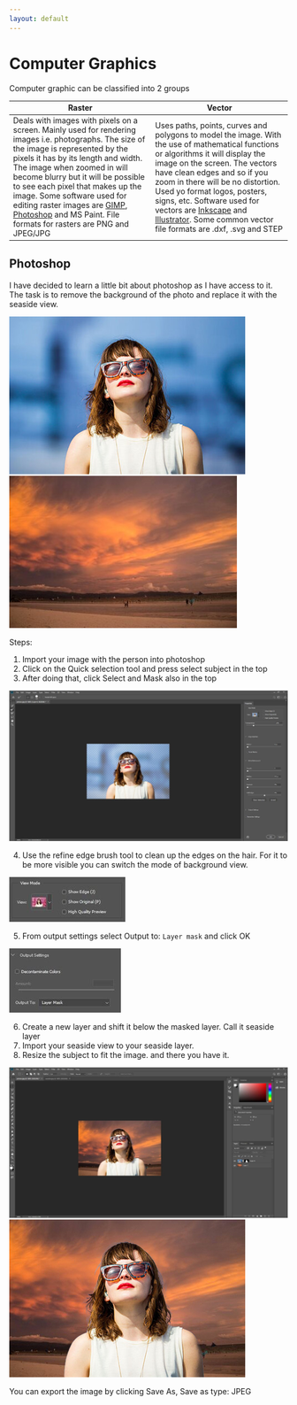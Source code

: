 ```yaml
---
layout: default
---
```


# Computer Graphics

Computer graphic can be classified into 2 groups

|Raster |Vector  |
|--------|-------------|
|Deals with images with pixels on a screen. Mainly used for rendering images i.e. photographs. The size of the image is represented by the pixels it has by its length and width. The image when zoomed in will become blurry but it will be possible to see each pixel that makes up the image. Some software used for editing raster images are [GIMP](https://www.gimp.org/), [Photoshop](https://www.adobe.com/sea/products/photoshop.html) and MS Paint. File formats for rasters are PNG and JPEG/JPG|Uses paths, points, curves and polygons to model the image. With the use of mathematical functions or algorithms it will display the image on the screen. The vectors have clean edges and so if you zoom in there will be no distortion. Used yo format logos, posters, signs, etc. Software used for vectors are [Inkscape](https://inkscape.org/) and [Illustrator](https://www.adobe.com/sea/products/illustrator.html). Some common vector file formats are .dxf, .svg and STEP|

## Photoshop
I have decided to learn a little bit about photoshop as I have access to it. The task is to remove the background of the photo and replace it with the seaside view.

![person](images/person.jpg)![seaside view](images/seaside.jpg)

Steps:
1. Import your image with the person into photoshop
2. Click on the Quick selection tool and press select subject in the top
3. After doing that, click Select and Mask also in the top

![Masking](images/mask.JPG)

4. Use the refine edge brush tool to clean up the edges on the hair. For it to be more visible you can switch the mode of background view.

![view change](images/view.JPG)

5. From output settings select Output to: `Layer mask` and click OK

![Output change](images/psoutput.JPG)

6. Create a new layer and shift it below the masked layer. Call it seaside layer
7. Import your seaside view to your seaside layer.
8. Resize the subject to fit the image. and there you have it.

![Final Product Image](images/photoshopfinal.JPG)
![Final image](images/personedit.jpg)

You can export the image by clicking Save As, Save as type: JPEG

